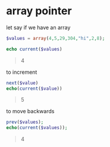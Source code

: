 # array pointer

let say if we have an array

```php
$values = array(4,5,29,304,"hi",2,8);
```

```php
echo current($values)
```

> 4

to increment

```php
next($value)
echo(current($value))
```

> 5

to move backwards

```php
prev($values);
echo(current($values));
```

> 4


